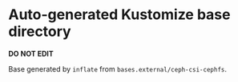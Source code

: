 # Auto-generated Kustomize base directory
**DO NOT EDIT**

Base generated by `inflate` from `bases.external/ceph-csi-cephfs`.
